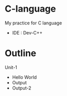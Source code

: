 # C-language
My practice for C language
  * IDE : Dev-C++
# Outline
Unit-1
 * Hello World
 * Output
 * Output-2
